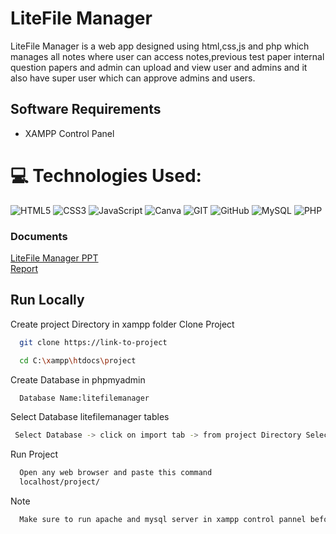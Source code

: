 
# LiteFile Manager

LiteFile Manager is a web app designed using html,css,js and php which manages all notes where user can access notes,previous test paper internal question papers and admin can upload and view user and admins and it also have super user which can approve admins and users.

## Software Requirements

- XAMPP Control Panel
# 💻 Technologies Used:
![HTML5](https://img.shields.io/badge/html5-%23E34F26.svg?style=flat&logo=html5&logoColor=white&message=HTML5) ![CSS3](https://img.shields.io/badge/css3-%231572B6.svg?style=flat&logo=css3&logoColor=white&message=CSS3) ![JavaScript](https://img.shields.io/badge/JavaScript-F7DF1E.svg?style=flat&logo=javascript&logoColor=black&message=JavaScript)
![Canva](https://img.shields.io/badge/Canva-%2300C4CC.svg?style=flat&logo=Canva&logoColor=white&message=Canva) ![GIT](https://img.shields.io/badge/Git-fc6d26?style=flat&logo=git&logoColor=white&message=Git) ![GitHub](https://img.shields.io/badge/GitHub-181717.svg?style=flat&logo=github&logoColor=white&message=GitHub)
![MySQL](https://img.shields.io/badge/mysql-%2300000f.svg?style=flat&logo=mysql&logoColor=white&message=MySQL) ![PHP](https://img.shields.io/badge/php-%23777BB4.svg?style=flat&logo=php&logoColor=white&message=PHP)
### Documents
[LiteFile Manager PPT](https://1drv.ms/p/s!AkMOpaNLYWOrvQLRptMMy8p9Va-K?e=jW9Ow3) <br>
[Report](https://github.com/user-attachments/files/16555334/final.report.pdf)


    
## Run Locally

Create project Directory in xampp folder 
Clone Project
```bash
  git clone https://link-to-project
```

```bash
  cd C:\xampp\htdocs\project
```

Create Database  in phpmyadmin

```bash
  Database Name:litefilemanager
```
Select Database litefilemanager tables 
```bash
 Select Database -> click on import tab -> from project Directory Select litefilemanager.sql file-> and click import
```
Run Project
```bash
  Open any web browser and paste this command
  localhost/project/
```
Note
```bash
  Make sure to run apache and mysql server in xampp control pannel before doing above procedure
```
